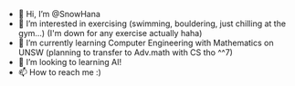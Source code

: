 - 👋 Hi, I’m @SnowHana
- 👀 I’m interested in exercising (swimming, bouldering, just chilling at the gym...) (I'm down for any exercise actually haha)
- 🌱 I’m currently learning Computer Engineering with Mathematics on UNSW (planning to transfer to Adv.math with CS tho ^^7)
- 💞️ I’m looking to learning AI!
- 📫 How to reach me :) 

<!---
SnowHana/SnowHana is a ✨ special ✨ repository because its `README.md` (this file) appears on your GitHub profile.
You can click the Preview link to take a look at your changes.
--->
